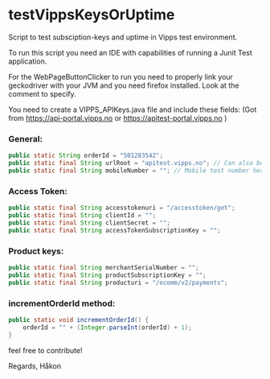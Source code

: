 # testVippsKeysOrUptime

Script to test subsciption-keys and uptime in Vipps test environment.

To run this script you need an IDE with capabilities of running a Junit Test application.

For the WebPageButtonClicker to run you need to properly link your 
geckodriver with your JVM and you need firefox installed. Look at the comment to specify.

You need to create a VIPPS_APIKeys.java file and include these fields:
(Got from https://api-portal.vipps.no or https://apitest-portal.vipps.no )


### General:
```java
public static String orderId = "501283542";
public static final String urlRoot = "apitest.vipps.no"; // Can also be api.vipps.no
public static final String mobileNumber = ""; // Mobile test number here
```

### Access Token:
``` java
public static final String accesstokenuri = "/accesstoken/get";
public static final String clientId = "";
public static final String clientSecret = "";
public static final String accessTokenSubscriptionKey = "";
```

### Product keys:
``` java
public static final String merchantSerialNumber = "";
public static final String productSubscriptionKey = "";
public static final String producturi = "/ecomm/v2/payments";
```

### incrementOrderId method:
``` java
public static void incrementOrderId() {
	orderId = "" + (Integer.parseInt(orderId) + 1);
}
```
feel free to contribute!

Regards,
Håkon
